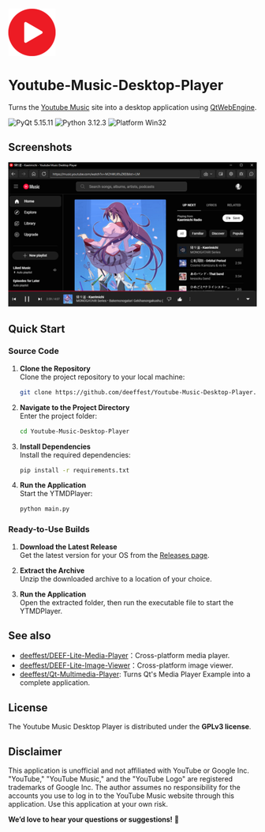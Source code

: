 ![Icon](resources/icons/logo@96x96.png)

# Youtube-Music-Desktop-Player
Turns the [Youtube Music](https://music.youtube.com) site into a desktop application using [QtWebEngine](https://wiki.qt.io/QtWebEngine).

<img src="https://img.shields.io/badge/PyQt-5.15.11-blue?color=00B16A" alt="PyQt 5.15.11"/> <img src="https://img.shields.io/badge/Python-3.12.3-blue.svg?color=00B16A" alt="Python 3.12.3"/> <img src="https://img.shields.io/badge/Platform-Win32-blue?color=00B16A" alt="Platform Win32"/>

## Screenshots
![Screenshot_1](resources/images/main_window.png)

## Quick Start
### Source Code
1. **Clone the Repository**  
   Clone the project repository to your local machine:
   ```bash
   git clone https://github.com/deeffest/Youtube-Music-Desktop-Player.git
   ```
2. **Navigate to the Project Directory**  
   Enter the project folder:
   ```bash
   cd Youtube-Music-Desktop-Player
   ```
3. **Install Dependencies**  
   Install the required dependencies:
   ```bash
   pip install -r requirements.txt
   ```
4. **Run the Application**  
   Start the YTMDPlayer:
   ```bash
   python main.py
   ```

### Ready-to-Use Builds
1. **Download the Latest Release**  
   Get the latest version for your OS from the [Releases page](https://github.com/deeffest/Youtube-Music-Desktop-Player/releases/latest).

2. **Extract the Archive**  
   Unzip the downloaded archive to a location of your choice.

3. **Run the Application**  
   Open the extracted folder, then run the executable file to start the YTMDPlayer.

## See also
- [deeffest/DEEF-Lite-Media-Player](https://github.com/deeffest/DEEF-Lite-Media-Player)：Сross-platform media player. 
- [deeffest/DEEF-Lite-Image-Viewer](https://github.com/deeffest/DEEF-Lite-Image-Viewer)：Сross-platform image viewer.
- [deeffest/Qt-Multimedia-Player](https://github.com/deeffest/Qt-Multimedia-Player):  Turns Qt's Media Player Example into a complete application. 

## License
The Youtube Music Desktop Player is distributed under the **GPLv3 license**.

## Disclaimer
This application is unofficial and not affiliated with YouTube or Google Inc. "YouTube," "YouTube Music," and the "YouTube Logo" are registered trademarks of Google Inc. The author assumes no responsibility for the accounts you use to log in to the YouTube Music website through this application. Use this application at your own risk.

**We’d love to hear your questions or suggestions!** 💬
